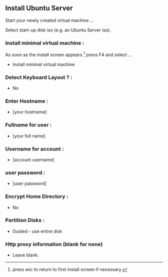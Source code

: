 ## Install Ubuntu Server

Start your newly created virtual machine ...

Select start-up disk iso (e.g. an Ubuntu Server iso).

### Install minimal virtual machine :

As soon as the install screen appears [^3] press F4 and select ...

* Install minimal virtual machine

### Detect Keyboard Layout ? : 

* No

### Enter Hostname : 

* [your hostname]

### Fullname for user : 

* [your full name]

### Username for account : 

* [account username]

### user password : 

* [user password]

### Encrypt Home Directory :

 * No 

### Partition Disks :

* Guided - use entire disk

### Http proxy information (blank for none)

* Leave blank.


[^3]: press esc to return to first install screen if necessary.




